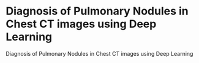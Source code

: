 # Diagnosis of Pulmonary Nodules in Chest CT images using Deep Learning
Diagnosis of Pulmonary Nodules in Chest CT images using Deep Learning
